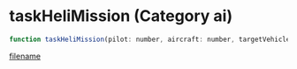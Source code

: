# taskHeliMission (Category ai)

```js
function taskHeliMission(pilot: number, aircraft: number, targetVehicle: number, targetPed: number, destinationX: number, destinationY: number, destinationZ: number, missionFlag: number, maxSpeed: number, landingRadius: number, targetHeading: number, unk1: number, unk2: number, unk3: number, landingFlags: number): void
```

[filename](taskHeliMission_m.md ':include')